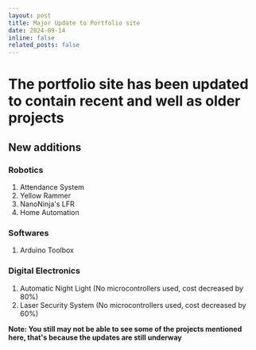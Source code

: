 ```yaml
---
layout: post
title: Major Update to Portfolio site
date: 2024-09-14
inline: false
related_posts: false
---
```


# The portfolio site has been updated to contain recent and well as older projects

## New additions

### Robotics

1. Attendance System
2. Yellow Rammer
3. NanoNinja's LFR
4. Home Automation

### Softwares

1. Arduino Toolbox

### Digital Electronics

1. Automatic Night Light (No microcontrollers used, cost decreased by 80%)
2. Laser Security System (No microcontrollers used, cost decreased by 60%)

**Note: You still may not be able to see some of the projects mentioned here, that's because the updates are still underway**
